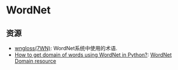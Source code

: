 # WordNet

## 资源

- [wngloss(7WN)](https://wordnet.princeton.edu/documentation/wngloss7wn): WordNet系统中使用的术语.
- [How to get domain of words using WordNet in Python?](https://stackoverflow.com/questions/21902411/how-to-get-domain-of-words-using-wordnet-in-python): [WordNet Domain resource](http://wndomains.fbk.eu/)
